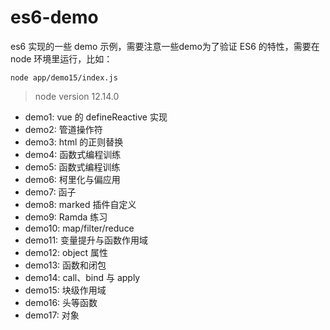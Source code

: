 # es6-demo

es6 实现的一些 demo 示例，需要注意一些demo为了验证 ES6 的特性，需要在 node 环境里运行，比如：

```
node app/demo15/index.js
```

> node version 12.14.0

- demo1: vue 的 defineReactive 实现
- demo2: 管道操作符
- demo3: html 的正则替换
- demo4: 函数式编程训练
- demo5: 函数式编程训练
- demo6: 柯里化与偏应用
- demo7: 函子
- demo8: marked 插件自定义
- demo9: Ramda 练习
- demo10: map/filter/reduce
- demo11: 变量提升与函数作用域
- demo12: object 属性
- demo13: 函数和闭包
- demo14: call、bind 与 apply
- demo15: 块级作用域
- demo16: 头等函数
- demo17: 对象
